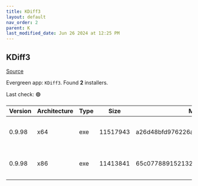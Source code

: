 ```yaml
---
title: KDiff3
layout: default
nav_order: 2
parent: K
last_modified_date: Jun 26 2024 at 12:25 PM
---
```


## KDiff3

[Source](https://kdiff3.sourceforge.net/)

Evergreen app: `KDiff3`. Found **2** installers.

Last check: 🟢

| Version | Architecture | Type | Size     | Md5                              | URI                                                                                                                                                                                              |
| ------- | ------------ | ---- | -------- | -------------------------------- | ------------------------------------------------------------------------------------------------------------------------------------------------------------------------------------------------ |
| 0.9.98  | x64          | exe  | 11517943 | a26d48bfd976226a026398e006b22d2c | [https://psychz.dl.sourceforge.net/project/kdiff3/kdiff3/0.9.98/KDiff3-64bit-Setup_0.9.98-2.exe](https://psychz.dl.sourceforge.net/project/kdiff3/kdiff3/0.9.98/KDiff3-64bit-Setup_0.9.98-2.exe) |
| 0.9.98  | x86          | exe  | 11413841 | 65c0778891521325b334f9cb98c3b041 | [https://psychz.dl.sourceforge.net/project/kdiff3/kdiff3/0.9.98/KDiff3-32bit-Setup_0.9.98-3.exe](https://psychz.dl.sourceforge.net/project/kdiff3/kdiff3/0.9.98/KDiff3-32bit-Setup_0.9.98-3.exe) |
